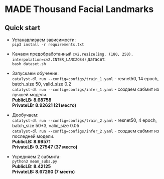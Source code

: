# MADE Thousand Facial Landmarks

## Quick start

- Устанавливаем зависимости: <br>
```pip3 install -r requirements.txt```

- Качаем предобработанный ```cv2.resize(img, (180, 250), interpolation=cv2.INTER_LANCZOS4)``` датасет: <br>
```bash dataset.sh```

- Запускаем обучение: <br>
```catalyst-dl run --config=configs/train_1.yaml``` - resnet50, 14 epoch, batch_size 50, valid_size 0.2 <br>
```catalyst-dl run --config=configs/infer_1.yaml``` - создаем сабмит из лучшей модели. <br>
**PublicLB: 8.68758 <br>
PrivateLB: 8.92621 (21 место)**

- Дообучаем: <br>
```catalyst-dl run --config=configs/train_2.yaml``` - resnet50, 4 epoch, batch_size 50*3, valid_size 0.05 <br>
```catalyst-dl run --config=configs/infer_2.yaml``` - создаем сабмит из последней модели. <br>
**PublicLB: 8.99571 <br>
PrivateLB: 9.27547 (37 место)**

- Усредняем 2 сабмита: <br>
```python3 mean_subs.py```<br>
**PublicLB: 8.42125<br>
PrivateLB: 8.67260 (7 место)**
